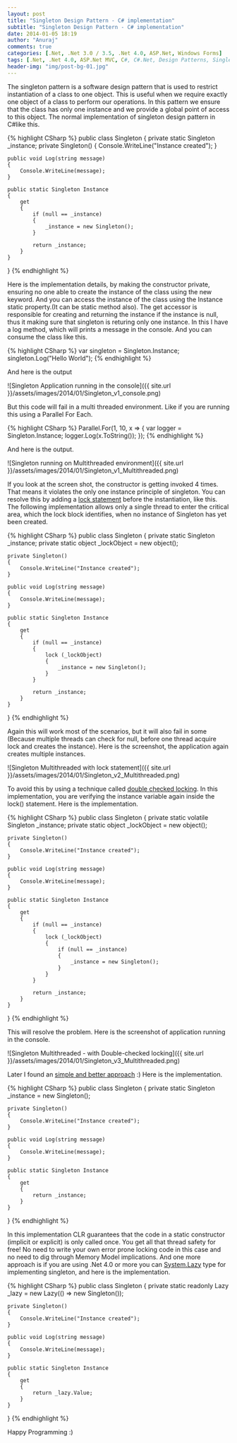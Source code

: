 ```yaml
---
layout: post
title: "Singleton Design Pattern - C# implementation"
subtitle: "Singleton Design Pattern - C# implementation"
date: 2014-01-05 18:19
author: "Anuraj"
comments: true
categories: [.Net, .Net 3.0 / 3.5, .Net 4.0, ASP.Net, Windows Forms]
tags: [.Net, .Net 4.0, ASP.Net MVC, C#, C#.Net, Design Patterns, Singleton, Windows Forms]
header-img: "img/post-bg-01.jpg"
---
```

The singleton pattern is a software design pattern that is used to restrict instantiation of a class to one object. This is useful when we require exactly one object of a class to perform our operations. In this pattern we ensure that the class has only one instance and we provide a global point of access to this object. The normal implementation of singleton design pattern in C#like this.

{% highlight CSharp %}
public class Singleton
{
    private static Singleton _instance;
    private Singleton()
    {
        Console.WriteLine("Instance created");
    }

    public void Log(string message)
    {
        Console.WriteLine(message);
    }
        
    public static Singleton Instance
    {
        get
        {
            if (null == _instance)
            {
                _instance = new Singleton();
            }

            return _instance;
        }
    }
}
{% endhighlight %}

Here is the implementation details, by making the constructor private, ensuring no one able to create the instance of the class using the new keyword. And you can access the instance of the class using the Instance static property.(It can be static method also). The get accessor is responsible for creating and returning the instance if the instance is null, thus it making sure that singleton is returing only one instance. In this I have a log method, which will prints a message in the console. And you can consume the class like this.

{% highlight CSharp %}
var singleton = Singleton.Instance;
singleton.Log("Hello World");
{% endhighlight %}

And here is the output

![Singleton Application running in the console]({{ site.url }}/assets/images/2014/01/Singleton_v1_console.png)

But this code will fail in a multi threaded environment. Like if you are running this using a Parallel For Each.

{% highlight CSharp %}
Parallel.For(1, 10, x =>
{
    var logger = Singleton.Instance;
    logger.Log(x.ToString());
});
{% endhighlight %}

And here is the output. 

![Singleton running on Multithreaded environment]({{ site.url }}/assets/images/2014/01/Singleton_v1_Multithreaded.png)

If you look at the screen shot, the constructor is getting invoked 4 times. That means it violates the only one instance principle of singleton. You can resolve this by adding a [lock statement](http://msdn.microsoft.com/en-us/library/c5kehkcz.aspx) before the instantiation, like this. The following implementation allows only a single thread to enter the critical area, which the lock block identifies, when no instance of Singleton has yet been created.

{% highlight CSharp %}
public class Singleton
{
    private static Singleton _instance;
    private static object _lockObject = new object();

    private Singleton()
    {
        Console.WriteLine("Instance created");
    }

    public void Log(string message)
    {
        Console.WriteLine(message);
    }

    public static Singleton Instance
    {
        get
        {
            if (null == _instance)
            {
                lock (_lockObject)
                {
                    _instance = new Singleton();
                }
            }

            return _instance;
        }
    }
}
{% endhighlight %}

Again this will work most of the scenarios, but it will also fail in some (Because multiple threads can check for null, before one thread acquire lock and creates the instance). Here is the screenshot, the application again creates multiple instances. 

![Singleton Multithreaded with lock statement]({{ site.url }}/assets/images/2014/01/Singleton_v2_Multithreaded.png)

To avoid this by using a technique called [double checked locking](http://en.wikipedia.org/wiki/Double-checked_locking). In this implementation, you are verifying the instance variable again inside the lock() statement. Here is the implementation.

{% highlight CSharp %}
public class Singleton
{
    private static volatile Singleton _instance;
    private static object _lockObject = new object();

    private Singleton()
    {
        Console.WriteLine("Instance created");
    }

    public void Log(string message)
    {
        Console.WriteLine(message);
    }

    public static Singleton Instance
    {
        get
        {
            if (null == _instance)
            {
                lock (_lockObject)
                {
                    if (null == _instance)
                    {
                        _instance = new Singleton();
                    }
                }
            }

            return _instance;
        }
    }
}
{% endhighlight %}

This will resolve the problem. Here is the screenshot of application running in the console.

![Singleton Multithreaded - with Double-checked locking]({{ site.url }}/assets/images/2014/01/Singleton_v3_Multithreaded.png)

Later I found an [simple and better approach](http://haacked.com/archive/2007/03/19/double-check-locking-and-other-premature-optimizations-can-shoot-you.aspx/) :) Here is the implementation.

{% highlight CSharp %}
public class Singleton
{
    private static Singleton _instance = new Singleton();

    private Singleton()
    {
        Console.WriteLine("Instance created");
    }

    public void Log(string message)
    {
        Console.WriteLine(message);
    }

    public static Singleton Instance
    {
        get
        {
            return _instance;
        }
    }
}
{% endhighlight %}

In this implementation CLR guarantees that the code in a static constructor (implicit or explicit) is only called once. You get all that thread safety for free! No need to write your own error prone locking code in this case and no need to dig through Memory Model implications. And one more approach is if you are using .Net 4.0 or more you can [System.Lazy](http://msdn.microsoft.com/en-us/library/dd642331.aspx) type for implementing singleton, and here is the implementation.

{% highlight CSharp %}
public class Singleton
{
    private static readonly Lazy<Singleton> _lazy =
        new Lazy<Singleton>(() => new Singleton());

    private Singleton()
    {
        Console.WriteLine("Instance created");
    }

    public void Log(string message)
    {
        Console.WriteLine(message);
    }

    public static Singleton Instance
    {
        get
        {
            return _lazy.Value;
        }
    }
}
{% endhighlight %}

Happy Programming :)

